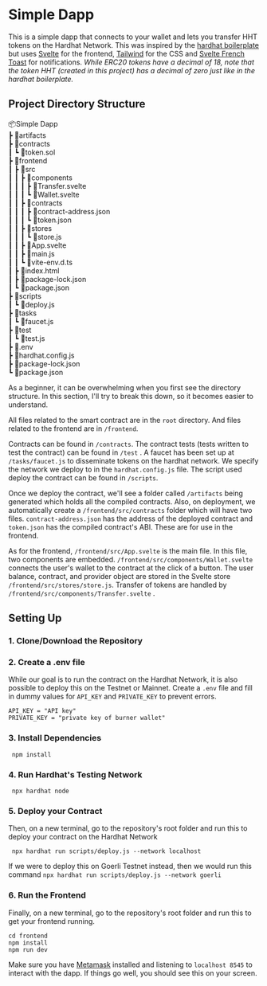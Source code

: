 # Simple Dapp

This is a simple dapp that connects to your wallet and lets you transfer HHT tokens on the Hardhat Network. This was inspired by the [hardhat boilerplate](https://github.com/NomicFoundation/hardhat-boilerplate) but uses [Svelte](https://svelte.dev/) for the frontend, [Tailwind](https://tailwindcss.com/) for the CSS and  [Svelte French Toast](https://svelte-french-toast.com/) for notifications. *While ERC20 tokens have a decimal of 18, note that the token HHT (created in this project) has a decimal of zero just like in the hardhat boilerplate.*

## Project Directory Structure

📦Simple Dapp  
 ┣ 📂artifacts  
 ┣ 📂contracts   
 ┃ ┗ 📜token.sol   
 ┣ 📂frontend  
 ┃ ┣ 📂src  
 ┃ ┃ ┣ 📂components  
 ┃ ┃ ┃ ┣ 📜Transfer.svelte  
 ┃ ┃ ┃ ┗ 📜Wallet.svelte  
 ┃ ┃ ┣ 📂contracts  
 ┃ ┃ ┃ ┣ 📜contract-address.json  
 ┃ ┃ ┃ ┗ 📜token.json  
 ┃ ┃ ┣ 📂stores  
 ┃ ┃ ┃ ┗ 📜store.js  
 ┃ ┃ ┣ 📜App.svelte  
 ┃ ┃ ┣ 📜main.js  
 ┃ ┃ ┗ 📜vite-env.d.ts  
 ┃ ┣ 📜index.html  
 ┃ ┣ 📜package-lock.json  
 ┃ ┗ 📜package.json  
 ┣ 📂scripts    
 ┃ ┗ 📜deploy.js  
 ┣ 📂tasks  
 ┃ ┗ 📜faucet.js  
 ┣ 📂test  
 ┃ ┗ 📜test.js  
 ┣ 📜.env  
 ┣ 📜hardhat.config.js  
 ┣ 📜package-lock.json  
 ┗ 📜package.json  

As a beginner, it can be overwhelming when you first see the directory structure. In this section, I'll try to break this down, so it becomes easier to understand. 

All files related to the smart contract are in the `root` directory. And files related to the frontend are in `/frontend`. 

Contracts can be found in `/contracts`. The contract tests (tests written to test the contract) can be found in `/test` .  A faucet has been set up at `/tasks/faucet.js` to disseminate tokens on the hardhat network.  We specify the network we deploy to in the  `hardhat.config.js` file. The script used deploy the contract can be found in `/scripts`. 

Once we deploy the contract, we'll see a folder called `/artifacts` being generated which holds all the compiled contracts. Also, on deployment, we automatically create a `/frontend/src/contracts` folder which will have two files. `contract-address.json` has the address of the deployed contract and `token.json` has the compiled contract's ABI. These are for use in the frontend.

As for the frontend, `/frontend/src/App.svelte` is the main file. In this file, two components are embedded. `/frontend/src/components/Wallet.svelte` connects the user's wallet to the contract at the click of a button. The user balance, contract, and provider object are stored in the Svelte store `/frontend/src/stores/store.js`. Transfer of tokens are handled by `/frontend/src/components/Transfer.svelte` .

## Setting Up
### 1. Clone/Download the Repository

### 2. Create a .env file

While our goal is to run the contract on the Hardhat Network, it is also possible to deploy this on the Testnet or Mainnet. Create a `.env` file and fill in dummy values for `API_KEY` and `PRIVATE_KEY` to prevent errors.
```
API_KEY = "API key"
PRIVATE_KEY = "private key of burner wallet"
```
### 3. Install Dependencies

     npm install

### 4. Run Hardhat's Testing Network

     npx hardhat node

### 5. Deploy your Contract

Then, on a new terminal, go to the repository's root folder and run this to deploy your contract on the Hardhat Network

     npx hardhat run scripts/deploy.js --network localhost

If we were to deploy this on Goerli Testnet instead, then we would run this command `npx hardhat run scripts/deploy.js --network goerli`

### 6. Run the Frontend

Finally, on a new terminal, go to the repository's root folder and run this to get your frontend running.

    cd frontend
    npm install
    npm run dev

Make sure you have [Metamask](https://metamask.io/) installed and listening to `localhost 8545` to interact with the dapp. If things go well, you should see this on your screen.








